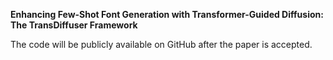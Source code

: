**Enhancing Few-Shot Font Generation with Transformer-Guided Diffusion: The TransDiffuser Framework**

The code will be publicly available on GitHub after the paper is accepted.